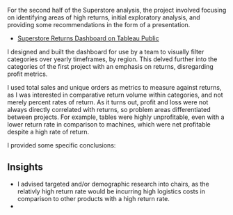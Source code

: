 For the second half of the Superstore analysis, the project involved focusing on identifying areas of high returns, initial exploratory analysis, and providing some recommendations in the form of a presentation.
- [Superstore Returns Dashboard on Tableau Public](https://public.tableau.com/views/BenjaminBretey_SuperstoreWorkbook/AreasofHighReturns?:language=en-US&:sid=&:redirect=auth&:display_count=n&:origin=viz_share_link)

I designed and built the dashboard for use by a team to visually filter categories over yearly timeframes, by region. This delved further into the categories of the first project with an emphasis on returns, disregarding profit metrics.

I used total sales and unique orders as metrics to measure against returns, as I was interested in comparative return volume within categories, and not merely percent rates of return.
As it turns out, profit and loss were not always directly correlated with returns, so problem areas differentiated between projects. For example, tables were highly unprofitable, even with a lower return rate in comparison to machines, which were net profitable despite a high rate of return.

I provided some specific conclusions:

## Insights
- I advised targeted and/or demographic research into chairs, as the relativly high return rate would be incurring high logistics costs in comparison to other products with a high return rate.
- 
